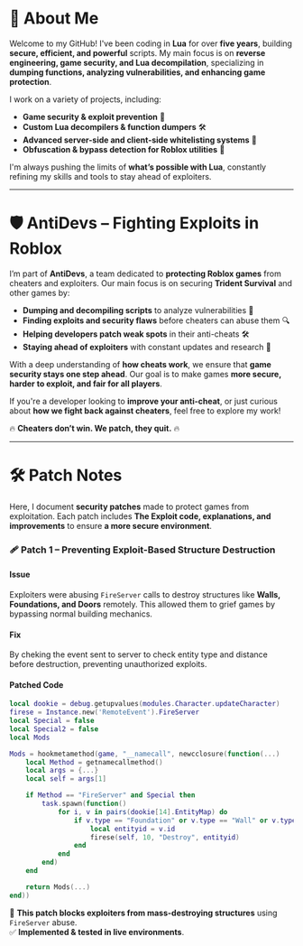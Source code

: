 # 🚀 About Me  

Welcome to my GitHub! I've been coding in **Lua** for over **five years**, building **secure, efficient, and powerful** scripts. My main focus is on **reverse engineering, game security, and Lua decompilation**, specializing in **dumping functions, analyzing vulnerabilities, and enhancing game protection**.  

I work on a variety of projects, including:  
- **Game security & exploit prevention** 🔐  
- **Custom Lua decompilers & function dumpers** 🛠️  
- **Advanced server-side and client-side whitelisting systems** 🔄  
- **Obfuscation & bypass detection for Roblox utilities** 👀  

I'm always pushing the limits of **what’s possible with Lua**, constantly refining my skills and tools to stay ahead of exploiters.  

---

# 🛡️ AntiDevs – Fighting Exploits in Roblox  

I’m part of **AntiDevs**, a team dedicated to **protecting Roblox games** from cheaters and exploiters. Our main focus is on securing **Trident Survival** and other games by:  

- **Dumping and decompiling scripts** to analyze vulnerabilities 📜  
- **Finding exploits and security flaws** before cheaters can abuse them 🔍  
- **Helping developers patch weak spots** in their anti-cheats 🛠️  
- **Staying ahead of exploiters** with constant updates and research 🚀  

With a deep understanding of **how cheats work**, we ensure that **game security stays one step ahead**. Our goal is to make games **more secure, harder to exploit, and fair for all players**.  

If you're a developer looking to **improve your anti-cheat**, or just curious about **how we fight back against cheaters**, feel free to explore my work!  

🔥 **Cheaters don’t win. We patch, they quit.** 🔥  

---

# 🛠️ Patch Notes  

Here, I document **security patches** made to protect games from exploitation. Each patch includes **The Exploit code, explanations, and improvements** to ensure **a more secure environment**.  

### **🩹 Patch 1 – Preventing Exploit-Based Structure Destruction**  

#### **Issue**  
Exploiters were abusing `FireServer` calls to destroy structures like **Walls, Foundations, and Doors** remotely. This allowed them to grief games by bypassing normal building mechanics.  

#### **Fix**  
By cheking the event sent to server to check entity type and distance before destruction, preventing unauthorized exploits.  

#### **Patched Code**  

```lua
local dookie = debug.getupvalues(modules.Character.updateCharacter)  
firese = Instance.new('RemoteEvent').FireServer  
local Special = false  
local Special2 = false  
local Mods  

Mods = hookmetamethod(game, "__namecall", newcclosure(function(...)  
    local Method = getnamecallmethod()  
    local args = {...}  
    local self = args[1]  

    if Method == "FireServer" and Special then  
        task.spawn(function()  
            for i, v in pairs(dookie[14].EntityMap) do  
                if v.type == "Foundation" or v.type == "Wall" or v.type == "DoubleDoor" then  
                    local entityid = v.id   
                    firese(self, 10, "Destroy", entityid)  
                end  
            end  
        end)  
    end  

    return Mods(...)  
end))  
```
📌 **This patch blocks exploiters from mass-destroying structures** using `FireServer` abuse.  
✅ **Implemented & tested in live environments**.  

